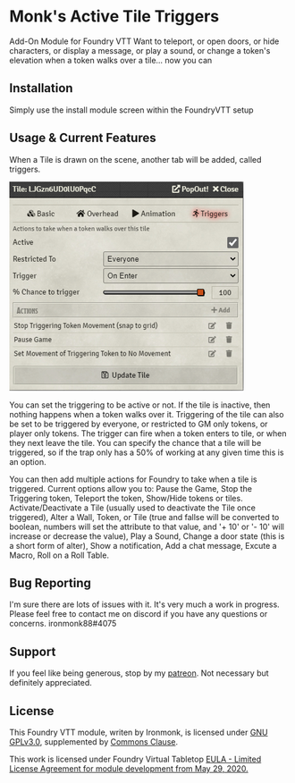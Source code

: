 # Monk's Active Tile Triggers
Add-On Module for Foundry VTT
Want to teleport, or open doors, or hide characters, or display a message, or play a sound, or change a token's elevation when a token walks over a tile... now you can

## Installation
Simply use the install module screen within the FoundryVTT setup

## Usage & Current Features
When a Tile is drawn on the scene, another tab will be added, called triggers.

![monks-active-tiles](/screenshots/main.png)

You can set the triggering to be active or not.  If the tile is inactive, then nothing happens when a token walks over it.
Triggering of the tile can also be set to be triggered by everyone, or restricted to GM only tokens, or player only tokens.
The trigger can fire when a token enters to tile, or when they next leave the tile.
You can specify the chance that a tile will be triggered, so if the trap only has a 50% of working at any given time this is an option.

You can then add multiple actions for Foundry to take when a tile is triggered.
Current options allow you to: 
Pause the Game, 
Stop the Triggering token, 
Teleport the token, 
Show/Hide tokens or tiles.
Activate/Deactivate a Tile (usually used to deactivate the Tile once triggered), 
Alter a Wall, Token, or Tile (true and fallse will be converted to boolean, numbers will set the attribute to that value, and '+ 10' or '- 10' will increase or decrease the value),
Play a Sound,
Change a door state (this is a short form of alter),
Show a notification,
Add a chat message,
Excute a Macro,
Roll on a Roll Table.

## Bug Reporting
I'm sure there are lots of issues with it.  It's very much a work in progress.
Please feel free to contact me on discord if you have any questions or concerns. ironmonk88#4075

## Support

If you feel like being generous, stop by my <a href="https://www.patreon.com/ironmonk">patreon</a>.  Not necessary but definitely appreciated.

## License
This Foundry VTT module, writen by Ironmonk, is licensed under [GNU GPLv3.0](https://www.gnu.org/licenses/gpl-3.0.en.html), supplemented by [Commons Clause](https://commonsclause.com/).

This work is licensed under Foundry Virtual Tabletop <a href="https://foundryvtt.com/article/license/">EULA - Limited License Agreement for module development from May 29, 2020.</a>
